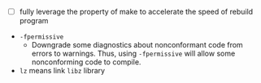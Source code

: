 - [ ] fully leverage the property of make to accelerate the speed of rebuild program
- `-fpermissive`
    - Downgrade some diagnostics about nonconformant code from errors to warnings. Thus, using `-fpermissive` will allow some nonconforming code to compile.
- `lz` means link `libz` library
